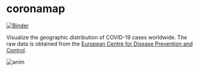 # coronamap

[![Binder](https://mybinder.org/badge_logo.svg)](https://mybinder.org/v2/gh/andersle/coronamap/master?filepath=corona_map.ipynb)

Visualize the geographic distribution of COVID-19 cases worldwide. The raw
data is obtained from the
[European Centre for Disease Prevention and Control](https://www.ecdc.europa.eu/en/publications-data/download-todays-data-geographic-distribution-covid-19-cases-worldwide).

![anim](map.gif)
